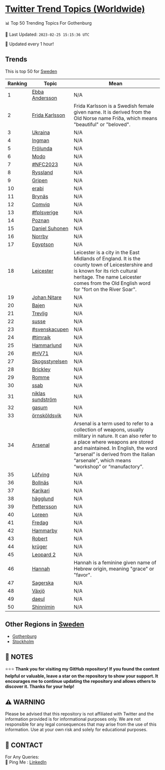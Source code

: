 [Twitter Trend Topics (Worldwide)](https://github.com/ErcinDedeoglu/Twitter-Trend-Topics)
==========


📊 Top 50 Trending Topics For Gothenburg

📆 Last Updated: `2023-02-25 15:15:36 UTC`

🔧 Updated every 1 hour!


## Trends

This is top 50 for [Sweden](</Sweden>)

| Ranking | Topic | Mean |
| ------- | ------------ | ------------ |
| 1 | [Ebba Andersson](http://twitter.com/search?q=Ebba+Andersson) | N/A |
| 2 | [Frida Karlsson](http://twitter.com/search?q=Frida+Karlsson) | Frida Karlsson is a Swedish female given name. It is derived from the Old Norse name Fríða, which means "beautiful" or "beloved". |
| 3 | [Ukraina](http://twitter.com/search?q=Ukraina) | N/A |
| 4 | [Ingman](http://twitter.com/search?q=Ingman) | N/A |
| 5 | [Frölunda](http://twitter.com/search?q=Fr%c3%b6lunda) | N/A |
| 6 | [Modo](http://twitter.com/search?q=Modo) | N/A |
| 7 | [#NFC2023](http://twitter.com/search?q=%23NFC2023) | N/A |
| 8 | [Ryssland](http://twitter.com/search?q=Ryssland) | N/A |
| 9 | [Gripen](http://twitter.com/search?q=Gripen) | N/A |
| 10 | [erabi](http://twitter.com/search?q=erabi) | N/A |
| 11 | [Brynäs](http://twitter.com/search?q=Bryn%c3%a4s) | N/A |
| 12 | [Comviq](http://twitter.com/search?q=Comviq) | N/A |
| 13 | [#fplsverige](http://twitter.com/search?q=%23fplsverige) | N/A |
| 14 | [Poznan](http://twitter.com/search?q=Poznan) | N/A |
| 15 | [Daniel Suhonen](http://twitter.com/search?q=Daniel+Suhonen) | N/A |
| 16 | [Norrby](http://twitter.com/search?q=Norrby) | N/A |
| 17 | [Egyptson](http://twitter.com/search?q=Egyptson) | N/A |
| 18 | [Leicester](http://twitter.com/search?q=Leicester) | Leicester is a city in the East Midlands of England. It is the county town of Leicestershire and is known for its rich cultural heritage. The name Leicester comes from the Old English word for "fort on the River Soar". |
| 19 | [Johan Nitare](http://twitter.com/search?q=Johan+Nitare) | N/A |
| 20 | [Bajen](http://twitter.com/search?q=Bajen) | N/A |
| 21 | [Trevlig](http://twitter.com/search?q=Trevlig) | N/A |
| 22 | [susse](http://twitter.com/search?q=susse) | N/A |
| 23 | [#svenskacupen](http://twitter.com/search?q=%23svenskacupen) | N/A |
| 24 | [#timraik](http://twitter.com/search?q=%23timraik) | N/A |
| 25 | [Hammarlund](http://twitter.com/search?q=Hammarlund) | N/A |
| 26 | [#HV71](http://twitter.com/search?q=%23HV71) | N/A |
| 27 | [Skogsstyrelsen](http://twitter.com/search?q=Skogsstyrelsen) | N/A |
| 28 | [Brickley](http://twitter.com/search?q=Brickley) | N/A |
| 29 | [Romme](http://twitter.com/search?q=Romme) | N/A |
| 30 | [ssab](http://twitter.com/search?q=ssab) | N/A |
| 31 | [niklas sundström](http://twitter.com/search?q=niklas+sundstr%c3%b6m) | N/A |
| 32 | [gasum](http://twitter.com/search?q=gasum) | N/A |
| 33 | [örnsköldsvik](http://twitter.com/search?q=%c3%b6rnsk%c3%b6ldsvik) | N/A |
| 34 | [Arsenal](http://twitter.com/search?q=Arsenal) | Arsenal is a term used to refer to a collection of weapons, usually military in nature. It can also refer to a place where weapons are stored and maintained. In English, the word “arsenal” is derived from the Italian “arsenale”, which means “workshop” or “manufactory”. |
| 35 | [Löfving](http://twitter.com/search?q=L%c3%b6fving) | N/A |
| 36 | [Bollnäs](http://twitter.com/search?q=Bolln%c3%a4s) | N/A |
| 37 | [Karikari](http://twitter.com/search?q=Karikari) | N/A |
| 38 | [hägglund](http://twitter.com/search?q=h%c3%a4gglund) | N/A |
| 39 | [Pettersson](http://twitter.com/search?q=Pettersson) | N/A |
| 40 | [Loreen](http://twitter.com/search?q=Loreen) | N/A |
| 41 | [Fredag](http://twitter.com/search?q=Fredag) | N/A |
| 42 | [Hammarby](http://twitter.com/search?q=Hammarby) | N/A |
| 43 | [Robert](http://twitter.com/search?q=Robert) | N/A |
| 44 | [krüger](http://twitter.com/search?q=kr%c3%bcger) | N/A |
| 45 | [Leopard 2](http://twitter.com/search?q=Leopard+2) | N/A |
| 46 | [Hannah](http://twitter.com/search?q=Hannah) | Hannah is a feminine given name of Hebrew origin, meaning "grace" or "favor". |
| 47 | [Sagerska](http://twitter.com/search?q=Sagerska) | N/A |
| 48 | [Växjö](http://twitter.com/search?q=V%c3%a4xj%c3%b6) | N/A |
| 49 | [daeul](http://twitter.com/search?q=daeul) | N/A |
| 50 | [Shinnimin](http://twitter.com/search?q=Shinnimin) | N/A |



## Other Regions in [Sweden](</Sweden>)

* [Gothenburg](</Sweden/Gothenburg.md>)
* [Stockholm](</Sweden/Stockholm.md>)



## 📝 NOTES

⭐⭐⭐ **Thank you for visiting my GitHub repository! If you found the content helpful or valuable, leave a star on the repository to show your support. It encourages me to continue updating the repository and allows others to discover it. Thanks for your help!**


## ⚠️ WARNING

Please be advised that this repository is not affiliated with Twitter and the information provided is for informational purposes only. We are not responsible for any legal consequences that may arise from the use of this information. Use at your own risk and solely for educational purposes.


## 📨 CONTACT

 For Any Queries:  
            🏓 Ping Me : [LinkedIn](https://www.linkedin.com/in/ercindedeoglu/)
